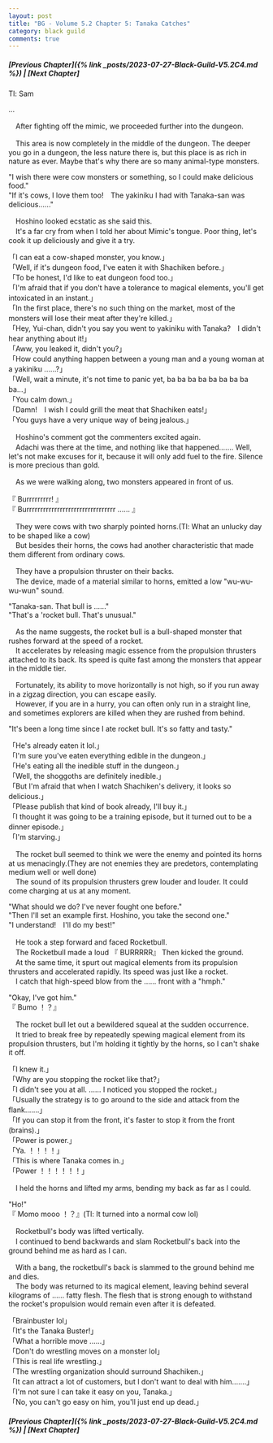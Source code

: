 ```yaml
---
layout: post
title: "BG - Volume 5.2 Chapter 5: Tanaka Catches"
category: black guild
comments: true
---
```


##### [Previous Chapter]({% link _posts/2023-07-27-Black-Guild-V5.2C4.md %}) \| [Next Chapter]
 



Tl: Sam

…


　After fighting off the mimic, we proceeded further into the dungeon.

　This area is now completely in the middle of the dungeon. The deeper you go in a dungeon, the less nature there is, but this place is as rich in nature as ever. Maybe that's why there are so many animal-type monsters.

"I wish there were cow monsters or something, so I could make delicious food."   
"If it's cows, I love them too!　The yakiniku I had with Tanaka-san was delicious......"
<!--more-->

　Hoshino looked ecstatic as she said this.   
　It's a far cry from when I told her about Mimic's tongue. Poor thing, let's cook it up deliciously and give it a try.

「I can eat a cow-shaped monster, you know.」   
「Well, if it's dungeon food, I've eaten it with Shachiken before.」   
「To be honest, I'd like to eat dungeon food too.」   
「I'm afraid that if you don't have a tolerance to magical elements, you'll get intoxicated in an instant.」   
「In the first place, there's no such thing on the market, most of the monsters will lose their meat after they're killed.」   
「Hey, Yui-chan, didn't you say you went to yakiniku with Tanaka?　I didn't hear anything about it!」   
「Aww, you leaked it, didn't you?」   
「How could anything happen between a young man and a young woman at a yakiniku ......?」   
「Well, wait a minute, it's not time to panic yet, ba ba ba ba ba ba ba ba ba...」   
「You calm down.」   
「Damn!　I wish I could grill the meat that Shachiken eats!」   
「You guys have a very unique way of being jealous.」

　Hoshino's comment got the commenters excited again.   
　Adachi was there at the time, and nothing like that happened....... Well, let's not make excuses for it, because it will only add fuel to the fire. Silence is more precious than gold.

　As we were walking along, two monsters appeared in front of us.

『 Burrrrrrrrr! 』   
『  Burrrrrrrrrrrrrrrrrrrrrrrrrrrrrrrr ......  』

　They were cows with two sharply pointed horns.(Tl: What an unlucky day to be shaped like a cow)   
　But besides their horns, the cows had another characteristic that made them different from ordinary cows.   

　They have a propulsion thruster on their backs.   
　The device, made of a material similar to horns, emitted a low "wu-wu-wu-wun" sound.

"Tanaka-san. That bull is ......"   
"That's a 'rocket bull. That's unusual."

　As the name suggests, the rocket bull is a bull-shaped monster that rushes forward at the speed of a rocket.   
　It accelerates by releasing magic essence from the propulsion thrusters attached to its back. Its speed is quite fast among the monsters that appear in the middle tier.

　Fortunately, its ability to move horizontally is not high, so if you run away in a zigzag direction, you can escape easily.   
　However, if you are in a hurry, you can often only run in a straight line, and sometimes explorers are killed when they are rushed from behind.

"It's been a long time since I ate rocket bull. It's so fatty and tasty."

「He's already eaten it lol.」   
「I'm sure you've eaten everything edible in the dungeon.」   
「He's eating all the inedible stuff in the dungeon.」   
「Well, the shoggoths are definitely inedible.」   
「But I'm afraid that when I watch Shachiken's delivery, it looks so delicious.」   
「Please publish that kind of book already, I'll buy it.」   
「I thought it was going to be a training episode, but it turned out to be a dinner episode.」   
「I'm starving.」

　The rocket bull seemed to think we were the enemy and pointed its horns at us menacingly.(They are not enemies they are predetors, contemplating medium well or well done)   
　The sound of its propulsion thrusters grew louder and louder. It could come charging at us at any moment.

"What should we do? I've never fought one before."   
"Then I'll set an example first. Hoshino, you take the second one."   
"I understand!　I'll do my best!"

　He took a step forward and faced Rocketbull.   
　The Rocketbull made a loud 『  BURRRRR』 Then kicked the ground.   
　At the same time, it spurt out magical elements from its propulsion thrusters and accelerated rapidly. Its speed was just like a rocket.   
　I catch that high-speed blow from the ...... front with a "hmph."   

"Okay, I've got him."   
『 Bumo ！？』

　The rocket bull let out a bewildered squeal at the sudden occurrence.   
　It tried to break free by repeatedly spewing magical element from its propulsion thrusters, but I'm holding it tightly by the horns, so I can't shake it off.

「I knew it.」   
「Why are you stopping the rocket like that?」   
「I didn't see you at all. ...... I noticed you stopped the rocket.」   
「Usually the strategy is to go around to the side and attack from the flank.......」   
「If you can stop it from the front, it's faster to stop it from the front (brains).」   
「Power is power.」   
「Ya. ！！！！」   
「This is where Tanaka comes in.」   
「Power ！！！！！！」

　I held the horns and lifted my arms, bending my back as far as I could.

"Ho!"   
『 Momo mooo ！？』(Tl: It turned into a normal cow lol)

　Rocketbull's body was lifted vertically.   
　I continued to bend backwards and slam Rocketbull's back into the ground behind me as hard as I can.

　With a bang, the rocketbull's back is slammed to the ground behind me and dies.   
　The body was returned to its magical element, leaving behind several kilograms of ...... fatty flesh. The flesh that is strong enough to withstand the rocket's propulsion would remain even after it is defeated.

「Brainbuster lol」   
「It's the Tanaka Buster!」   
「What a horrible move ......」   
「Don't do wrestling moves on a monster lol」   
「This is real life wrestling.」   
「The wrestling organization should surround Shachiken.」   
「It can attract a lot of customers, but I don't want to deal with him.......」   
「I'm not sure I can take it easy on you, Tanaka.」   
「No, you can't go easy on him, you'll just end up dead.」



##### [Previous Chapter]({% link _posts/2023-07-27-Black-Guild-V5.2C4.md %}) \| [Next Chapter]